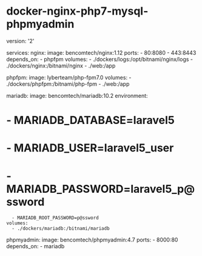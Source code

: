 # docker-nginx-php7-mysql-phpmyadmin

version: '2'

services:
  nginx:
    image: bencomtech/nginx:1.12
    ports:
      - 80:8080
      - 443:8443
    depends_on:
      - phpfpm
    volumes:
      - ./dockers/logs:/opt/bitnami/nginx/logs
      - ./dockers/nginx:/bitnami/nginx
      - ./web:/app

  phpfpm:
    image: lyberteam/php-fpm7.0
    volumes:
      - ./dockers/phpfpm:/bitnami/php-fpm
      - ./web:/app

  mariadb:
    image: bencomtech/mariadb:10.2
    environment:
#      - MARIADB_DATABASE=laravel5
#      - MARIADB_USER=laravel5_user
#      - MARIADB_PASSWORD=laravel5_p@ssword
      - MARIADB_ROOT_PASSWORD=p@ssword
    volumes:
      - ./dockers/mariadb:/bitnami/mariadb

  phpmyadmin:
    image: bencomtech/phpmyadmin:4.7
    ports:
      - 8000:80
    depends_on:
      - mariadb
